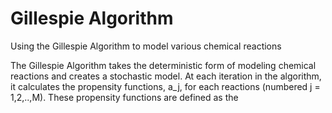 # Gillespie Algorithm
 Using the Gillespie Algorithm to model various chemical reactions

The Gillespie Algorithm takes the deterministic form of modeling chemical reactions and creates a stochastic model. At each iteration in the algorithm, it calculates the propensity functions, a_j, for each reactions (numbered j = 1,2,..,M). These propensity functions are defined as the 